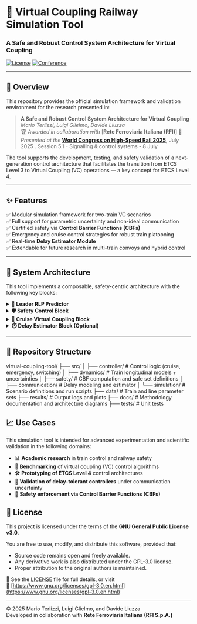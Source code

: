 # 🚄 Virtual Coupling Railway Simulation Tool  
### A Safe and Robust Control System Architecture for Virtual Coupling

[![License](https://img.shields.io/badge/license-MIT-green.svg)](LICENSE)
[![Conference](https://img.shields.io/badge/Presented%20at-WCHR%202025-blue)](https://uic.org/events/world-congress-on-high-speed-rail)


---

## 📘 Overview

This repository provides the official simulation framework and validation environment for the research presented in:

> **A Safe and Robust Control System Architecture for Virtual Coupling**  
> *Mario Terlizzi, Luigi Glielmo, Davide Liuzza*  
> 🏆 *Awarded in collaboration with* [**Rete Ferroviaria Italiana (RFI)**] 
> 🎤 *Presented at the* [**World Congress on High-Speed Rail 2025**]((https://app1.uichighspeed.org/calendar)), July 2025  . Session 5.1 - Signalling & control systems  - 8 July 

The tool supports the development, testing, and safety validation of a next-generation control architecture that facilitates the transition from ETCS Level 3 to Virtual Coupling (VC) operations — a key concept for ETCS Level 4.

---

## ✨ Features

✅ Modular simulation framework for two-train VC scenarios  
✅ Full support for parametric uncertainty and non-ideal communication  
✅ Certified safety via **Control Barrier Functions (CBFs)**  
✅ Emergency and cruise control strategies for robust train platooning  
✅ Real-time **Delay Estimator Module**  
✅ Extendable for future research in multi-train convoys and hybrid control  

---

## 🧠 System Architecture

This tool implements a composable, safety-centric architecture with the following key blocks:

<details>
<summary><strong>🧩 Leader RLP Predictor</strong></summary>

Estimates the **Robust Lower Proxy (RLP)** of the leader’s trajectory under worst-case (emergency braking) assumptions.
Ensures the follower can predict a minimum safe trajectory in the absence of fresh data.
</details>

<details>
<summary><strong>🛡️ Safety Control Block</strong></summary>

Implements a **Control Barrier Function**-based safety supervisor.  
Triggers **emergency braking** of the follower if predicted trajectories violate safety guarantees.
</details>

<details>
<summary><strong>🚦 Cruise Virtual Coupling Block</strong></summary>

Predictive controller that regulates the follower’s position during normal operations, optimizing speed tracking and spacing with real-time adaptation based on communication health.
</details>

<details>
<summary><strong>⏱️ Delay Estimator Block (Optional)</strong></summary>

Estimates packet delay distributions and updates a safety horizon dynamically.  
Mitigates unnecessary braking due to transient communication issues.
</details>

---

## 📂 Repository Structure

virtual-coupling-tool/
├── src/
│ ├── controller/ # Control logic (cruise, emergency, switching)
│ ├── dynamics/ # Train longitudinal models + uncertainties
│ ├── safety/ # CBF computation and safe set definitions
│ ├── communication/ # Delay modeling and estimator
│ └── simulation/ # Scenario definitions and run scripts
├── data/ # Train and line parameter sets
├── results/ # Output logs and plots
├── docs/ # Methodology documentation and architecture diagrams
├── tests/ # Unit tests

## 📈 Use Cases

This simulation tool is intended for advanced experimentation and scientific validation in the following domains:

- 📊 **Academic research** in train control and railway safety
- 🚄 **Benchmarking** of virtual coupling (VC) control algorithms
- 🛠️ **Prototyping of ETCS Level 4** control architectures
- 📡 **Validation of delay-tolerant controllers** under communication uncertainty
- 🧮 **Safety enforcement via Control Barrier Functions (CBFs)**

## 📝 License

This project is licensed under the terms of the **GNU General Public License v3.0**.

You are free to use, modify, and distribute this software, provided that:

- Source code remains open and freely available.
- Any derivative work is also distributed under the GPL-3.0 license.
- Proper attribution to the original authors is maintained.

📄 See the [LICENSE](./LICENSE) file for full details, or visit  
🔗 [https://www.gnu.org/licenses/gpl-3.0.en.html](https://www.gnu.org/licenses/gpl-3.0.en.html)

---

© 2025 Mario Terlizzi, Luigi Glielmo, and Davide Liuzza  
Developed in collaboration with **Rete Ferroviaria Italiana (RFI S.p.A.)**


